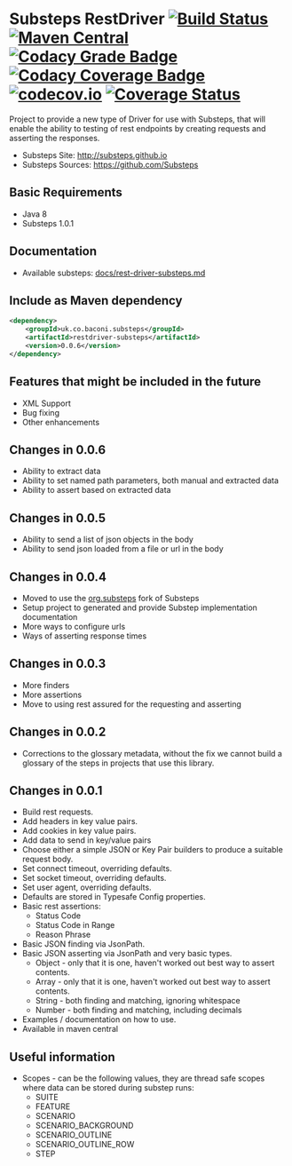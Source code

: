 # Substeps RestDriver [![Build Status](https://travis-ci.org/beercan1989/substeps-restdriver.svg?branch=master)](https://travis-ci.org/beercan1989/substeps-restdriver)&nbsp;[![Maven Central](https://img.shields.io/maven-central/v/uk.co.baconi.substeps/restdriver-substeps.png)](https://maven-badges.herokuapp.com/maven-central/uk.co.baconi.substeps/restdriver-substeps)&nbsp;[![Codacy Grade Badge](https://api.codacy.com/project/badge/grade/5c6e489d1b714798b474af0464af3945)](https://www.codacy.com/app/beercan1989/substeps-restdriver)&nbsp;[![Codacy Coverage Badge](https://api.codacy.com/project/badge/coverage/5c6e489d1b714798b474af0464af3945)](https://www.codacy.com/app/beercan1989/substeps-restdriver)&nbsp;[![codecov.io](https://codecov.io/github/beercan1989/substeps-restdriver/coverage.svg?branch=master)](https://codecov.io/github/beercan1989/substeps-restdriver?branch=master)&nbsp;[![Coverage Status](https://coveralls.io/repos/beercan1989/substeps-restdriver/badge.svg?branch=master&service=github)](https://coveralls.io/github/beercan1989/substeps-restdriver?branch=master)

Project to provide a new type of Driver for use with Substeps, that will enable the ability to testing of rest endpoints by creating requests and asserting the responses.

+ Substeps Site: http://substeps.github.io
+ Substeps Sources: https://github.com/Substeps

## Basic Requirements
+ Java 8
+ Substeps 1.0.1

## Documentation
+ Available substeps: [docs/rest-driver-substeps.md](docs/rest-driver-substeps.md)

## Include as Maven dependency
```xml
<dependency>
    <groupId>uk.co.baconi.substeps</groupId>
    <artifactId>restdriver-substeps</artifactId>
    <version>0.0.6</version>
</dependency>
```

## Features that might be included in the future
+ XML Support
+ Bug fixing
+ Other enhancements

## Changes in 0.0.6
+ Ability to extract data
+ Ability to set named path parameters, both manual and extracted data
+ Ability to assert based on extracted data

## Changes in 0.0.5
+ Ability to send a list of json objects in the body
+ Ability to send json loaded from a file or url in the body

## Changes in 0.0.4
+ Moved to use the [org.substeps](https://github.com/Substeps/substeps-framework) fork of Substeps 
+ Setup project to generated and provide Substep implementation documentation
+ More ways to configure urls
+ Ways of asserting response times

## Changes in 0.0.3
+ More finders
+ More assertions
+ Move to using rest assured for the requesting and asserting

## Changes in 0.0.2
+ Corrections to the glossary metadata, without the fix we cannot build a glossary of the steps in projects that use this library.

## Changes in 0.0.1
+ Build rest requests.
+ Add headers in key value pairs.
+ Add cookies in key value pairs.
+ Add data to send in key/value pairs
+ Choose either a simple JSON or Key Pair builders to produce a suitable request body.
+ Set connect timeout, overriding defaults.
+ Set socket timeout, overriding defaults.
+ Set user agent, overriding defaults.
+ Defaults are stored in Typesafe Config properties.
+ Basic rest assertions:
    + Status Code
    + Status Code in Range
    + Reason Phrase
+ Basic JSON finding via JsonPath.
+ Basic JSON asserting via JsonPath and very basic types.
    + Object - only that it is one, haven't worked out best way to assert contents. 
    + Array - only that it is one, haven't worked out best way to assert contents.
    + String - both finding and matching, ignoring whitespace
    + Number - both finding and matching, including decimals
+ Examples / documentation on how to use.
+ Available in maven central

## Useful information
+ Scopes - can be the following values, they are thread safe scopes where data can be stored during substep runs:
    + SUITE
    + FEATURE
    + SCENARIO
    + SCENARIO_BACKGROUND
    + SCENARIO_OUTLINE
    + SCENARIO_OUTLINE_ROW
    + STEP
